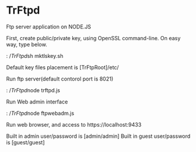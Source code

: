 # TrFtpd
Ftp server application on NODE.JS

First, create public/private key, using OpenSSL command-line. 
On easy way, type below.

$:~/TrFtpd$sh mktlskey.sh

Default key files placement is [TrFtpRoot]/etc/

Run ftp server(default contorol port is 8021)

$:~/TrFtpd$node trftpd.js

Run Web admin interface

$:~/TrFtpd$node ftpwebadm.js

Run web browser, and access to https://localhost:9433 

Built in admin user/password is [admin/admin]
Built in guest user/password is [guest/guest]

